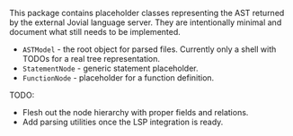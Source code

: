 This package contains placeholder classes representing the AST returned by the
external Jovial language server. They are intentionally minimal and document
what still needs to be implemented.

* `ASTModel` - the root object for parsed files. Currently only a shell with
  TODOs for a real tree representation.
* `StatementNode` - generic statement placeholder.
* `FunctionNode` - placeholder for a function definition.

TODO:
- Flesh out the node hierarchy with proper fields and relations.
- Add parsing utilities once the LSP integration is ready.
